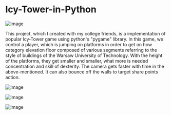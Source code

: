 
# Icy-Tower-in-Python
![image](https://user-images.githubusercontent.com/101999487/173061744-aaee1bca-4bd2-47e5-ad39-76dfd1391299.png)

This project, which I created with my college friends, is a implementation of popular Icy-Tower game using python's "pygame" library.
    In this game, we control a player, which is jumping on platforms in order to get on how category elevation floor composed of various segments referring to the style of buildings of the Warsaw University of Technology. With the height of the platforms, they get smaller and smaller, what more is needed concentration and skill of dexterity. The camera gets faster with time in the above-mentioned. It can also bounce off the walls to target share points action.

![image](https://user-images.githubusercontent.com/101999487/173061664-b3318290-e97d-4a1c-b7c8-5d30ba59478f.png)




![image](https://user-images.githubusercontent.com/101999487/173061836-42b6a961-a229-453f-b481-57dc5122bc45.png)



![image](https://user-images.githubusercontent.com/101999487/173061872-56e4842c-4160-45d1-8dab-7e7b90df9743.png)
